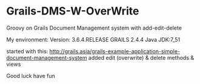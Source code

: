 # Grails-DMS-W-OverWrite
Groovy on Grails Document Management system with add-edit-delete

My environment:
Version: 3.6.4.RELEASE
GRAILS 2.4.4
Java JDK:7_51


started with this: http://grails.asia/grails-example-application-simple-document-management-system
added edit (overwrite) & delete methods & views

Good luck have fun

